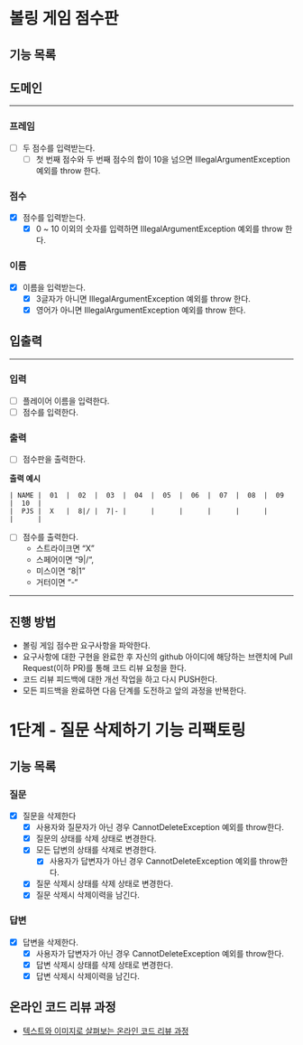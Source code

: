 # 볼링 게임 점수판

## 기능 목록

## 도메인

<hr>

### 프레임

- [ ] 두 점수를 입력받는다.
    - [ ] 첫 번째 점수와 두 번째 점수의 합이 10을 넘으면 IllegalArgumentException 예외를 throw 한다.

### 점수

- [x] 점수를 입력받는다.
    - [x] 0 ~ 10 이외의 숫자를 입력하면 IllegalArgumentException 예외를 throw 한다.

### 이름

- [x] 이름을 입력받는다.
    - [x] 3글자가 아니면 IllegalArgumentException 예외를 throw 한다.
    - [x] 영어가 아니면 IllegalArgumentException 예외를 throw 한다.

## 입출력

<hr>

### 입력

- [ ] 플레이어 이름을 입력한다.
- [ ] 점수를 입력한다.

### 출력

- [ ] 점수판을 출력한다.

**출력 예시**

```
| NAME |  01  |  02  |  03  |  04  |  05  |  06  |  07  |  08  |  09  |  10  |
|  PJS |  X   |  8|/ |  7|- |      |      |      |      |      |      |      |
```

- [ ] 점수를 출력한다.
    - 스트라이크면 “X”
    - 스페어이면 “9|/“,
    - 미스이면 “8|1”
    - 거터이면 “-“

<hr>

## 진행 방법

* 볼링 게임 점수판 요구사항을 파악한다.
* 요구사항에 대한 구현을 완료한 후 자신의 github 아이디에 해당하는 브랜치에 Pull Request(이하 PR)를 통해 코드 리뷰 요청을 한다.
* 코드 리뷰 피드백에 대한 개선 작업을 하고 다시 PUSH한다.
* 모든 피드백을 완료하면 다음 단계를 도전하고 앞의 과정을 반복한다.

# 1단계 - 질문 삭제하기 기능 리팩토링

## 기능 목록

### 질문

- [x] 질문을 삭제한다
    - [x] 사용자와 질문자가 아닌 경우 CannotDeleteException 예외를 throw한다.
    - [x] 질문의 상태를 삭제 상태로 변경한다.
    - [x] 모든 답변의 상태를 삭제로 변경한다.
        - [x] 사용자가 답변자가 아닌 경우 CannotDeleteException 예외를 throw한다.
    - [x] 질문 삭제시 상태를 삭제 상태로 변경한다.
    - [x] 질문 삭제시 삭제이력을 남긴다.

### 답변

- [x] 답변을 삭제한다.
    - [x] 사용자가 답변자가 아닌 경우 CannotDeleteException 예외를 throw한다.
    - [x] 답변 삭제시 상태를 삭제 상태로 변경한다.
    - [x] 답변 삭제시 삭제이력을 남긴다.

## 온라인 코드 리뷰 과정

* [텍스트와 이미지로 살펴보는 온라인 코드 리뷰 과정](https://github.com/next-step/nextstep-docs/tree/master/codereview)
